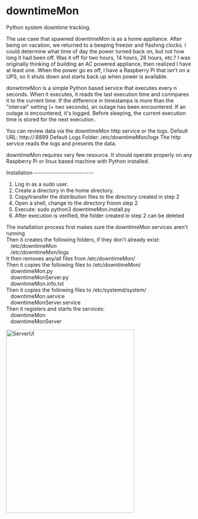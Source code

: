 # downtimeMon
Python system downtime tracking.

The use case that spawned downtimeMon is as a home appliance.  After being on vacation, we returned to a beeping freezer and flashing clocks. I could determine what time of day the power turned back on, but not how long it had been off.  Was it off for two hours, 14 hours, 26 hours, etc.?  I was originally thinking of building an AC powered appliance, then realized I have at least one.  When the power go es off, I have a Raspberry Pi that isn't on a UPS, so it shuts down and starts back up when power is available. 

donwtimeMon is a simple Python based service that executes every n seconds. When it executes, it reads the last execution time and conmpares it to the current time.  If the difference in timestamps is more than the "interval" setting (+ two seconds), an outage has been encountered. If an outage is encountered, it's logged. Before sleeping, the current execution time is stored for the next execution.

You can review data via the downtimeMon http service or the logs.
Default URL:  http://<IpAddress>:8899
Default Logs Folder:  /etc/downtimeMon/logs
The http service reads the logs and presents the data.

downtimeMon requires very few resource. It should operate properly on any Raspberry Pi or linux based machine with Python installed.

Installation -------------------------
1) Log in as a sudo user.
2) Create a directory in the home directory.
3) Copy/transfer the distribution files to the directory created in step 2
4) Open a shell, change to the directory fronm step 2
5) Execute:  sudo python3 downtimeMon.install.py
6) After execution is verified, the folder created in step 2 can be deleted

The installation process first makes sure the downtimeMon services aren't running  
Then it creates the following folders, if they don't already exist:  
&nbsp;&nbsp;    /etc/downtimeMon  
&nbsp;&nbsp;    /etc/downtimeMon/logs  
It then removes any/all files from /etc/downtimeMon/  
Then it copies the following files to /etc/downtimeMon/  
&nbsp;&nbsp;    downtimeMon.py  
&nbsp;&nbsp;    downtimeMonServer.py  
&nbsp;&nbsp;    downtimeMon.info.txt  
Then it copies the following files to /etc/systemd/system/  
&nbsp;&nbsp;    downtimeMon.service  
&nbsp;&nbsp;    downtimeMonServer.service  
Then it registers and starts the services:  
&nbsp;&nbsp;    downtimeMon  
&nbsp;&nbsp;    downtimeMonServer  
      
<img width="346" height="495" alt="ServerUI" src="https://github.com/user-attachments/assets/ac2cc3e3-b22b-4203-80f8-e3219d28b0d2" />
